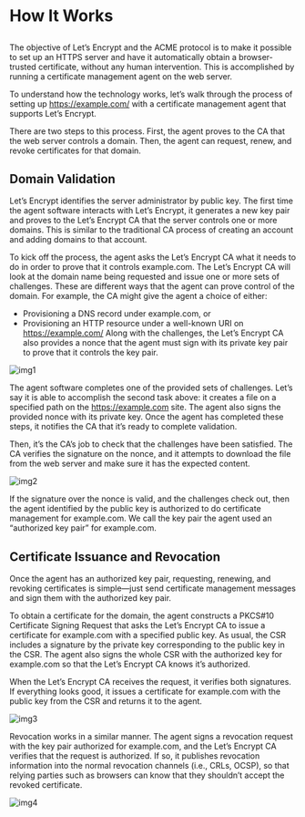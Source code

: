 # How It Works

## 
>
The objective of Let’s Encrypt and the ACME protocol is to make it possible to set up an HTTPS server and have it automatically obtain a browser-trusted certificate, without any human intervention. This is accomplished by running a certificate management agent on the web server.

To understand how the technology works, let’s walk through the process of setting up https://example.com/ with a certificate management agent that supports Let’s Encrypt.

There are two steps to this process. First, the agent proves to the CA that the web server controls a domain. Then, the agent can request, renew, and revoke certificates for that domain.


## Domain Validation

>
Let’s Encrypt identifies the server administrator by public key. The first time the agent software interacts with Let’s Encrypt, it generates a new key pair and proves to the Let’s Encrypt CA that the server controls one or more domains. This is similar to the traditional CA process of creating an account and adding domains to that account.

To kick off the process, the agent asks the Let’s Encrypt CA what it needs to do in order to prove that it controls example.com. The Let’s Encrypt CA will look at the domain name being requested and issue one or more sets of challenges. These are different ways that the agent can prove control of the domain. For example, the CA might give the agent a choice of either:

* Provisioning a DNS record under example.com, or
* Provisioning an HTTP resource under a well-known URI on https://example.com/
Along with the challenges, the Let’s Encrypt CA also provides a nonce that the agent must sign with its private key pair to prove that it controls the key pair.

![img1](https://letsencrypt.org/images/howitworks_challenge.png)

The agent software completes one of the provided sets of challenges. Let’s say it is able to accomplish the second task above: it creates a file on a specified path on the https://example.com site. The agent also signs the provided nonce with its private key. Once the agent has completed these steps, it notifies the CA that it’s ready to complete validation.

Then, it’s the CA’s job to check that the challenges have been satisfied. The CA verifies the signature on the nonce, and it attempts to download the file from the web server and make sure it has the expected content.

![img2](https://letsencrypt.org/images/howitworks_authorization.png)

If the signature over the nonce is valid, and the challenges check out, then the agent identified by the public key is authorized to do certificate management for example.com. We call the key pair the agent used an “authorized key pair” for example.com.

## Certificate Issuance and Revocation

>
Once the agent has an authorized key pair, requesting, renewing, and revoking certificates is simple—just send certificate management messages and sign them with the authorized key pair.

To obtain a certificate for the domain, the agent constructs a PKCS#10 Certificate Signing Request that asks the Let’s Encrypt CA to issue a certificate for example.com with a specified public key. As usual, the CSR includes a signature by the private key corresponding to the public key in the CSR. The agent also signs the whole CSR with the authorized key for example.com so that the Let’s Encrypt CA knows it’s authorized.

When the Let’s Encrypt CA receives the request, it verifies both signatures. If everything looks good, it issues a certificate for example.com with the public key from the CSR and returns it to the agent.

![img3](https://letsencrypt.org/images/howitworks_certificate.png)

Revocation works in a similar manner. The agent signs a revocation request with the key pair authorized for example.com, and the Let’s Encrypt CA verifies that the request is authorized. If so, it publishes revocation information into the normal revocation channels (i.e., CRLs, OCSP), so that relying parties such as browsers can know that they shouldn’t accept the revoked certificate.


![img4](https://letsencrypt.org/images/howitworks_revocation.png)






